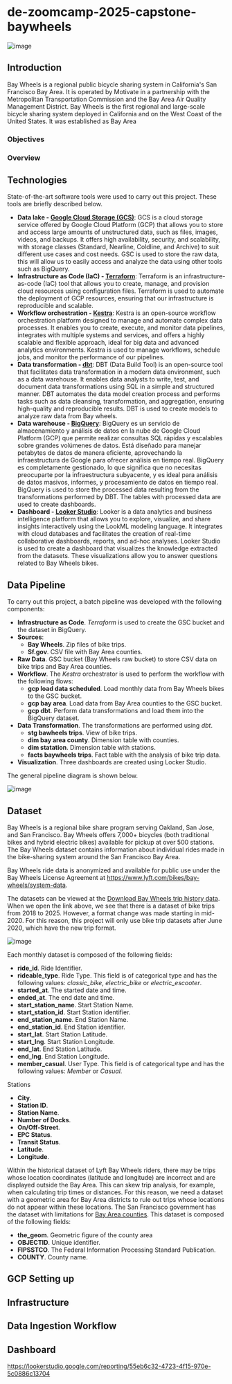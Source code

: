 # de-zoomcamp-2025-capstone-baywheels

![image](images/Bay-wheels-banner.jpg)

## Introduction

Bay Wheels is a regional public bicycle sharing system in California's San Francisco Bay Area. It is operated by Motivate in a partnership with the Metropolitan Transportation Commission and the Bay Area Air Quality Management District. Bay Wheels is the first regional and large-scale bicycle sharing system deployed in California and on the West Coast of the United States. It was established as Bay Area

### Objectives


### Overview




## Technologies

State-of-the-art software tools were used to carry out this project. These tools are briefly described below.

* **Data lake - [Google Cloud Storage (GCS)](https://cloud.google.com/storage?hl=en)**: GCS is a cloud storage service offered by Google Cloud Platform (GCP) that allows you to store and access large amounts of unstructured data, such as files, images, videos, and backups. It offers high availability, security, and scalability, with storage classes (Standard, Nearline, Coldline, and Archive) to suit different use cases and cost needs. GSC is used to store the raw data, this will allow us to easily access and analyze the data using other tools such as BigQuery.
* **Infrastructure as Code (IaC) - [Terraform](https://developer.hashicorp.com/terraform)**: Terraform is an infrastructure-as-code (IaC) tool that allows you to create, manage, and provision cloud resources using configuration files. Terraform is used to automate the deployment of GCP resources, ensuring that our infrastructure is reproducible and scalable.
* **Workflow orchestration - [Kestra](https://kestra.io/)**: Kestra is an open-source workflow orchestration platform designed to manage and automate complex data processes. It enables you to create, execute, and monitor data pipelines, integrates with multiple systems and services, and offers a highly scalable and flexible approach, ideal for big data and advanced analytics environments. Kestra is used to manage workflows, schedule jobs, and monitor the performance of our pipelines.
* **Data transformation - [dbt](https://www.getdbt.com/)**: DBT (Data Build Tool) is an open-source tool that facilitates data transformation in a modern data environment, such as a data warehouse. It enables data analysts to write, test, and document data transformations using SQL in a simple and structured manner. DBT automates the data model creation process and performs tasks such as data cleansing, transformation, and aggregation, ensuring high-quality and reproducible results. DBT is used to create models to analyze raw data from Bay wheels.
* **Data warehouse - [BigQuery](https://cloud.google.com/bigquery?hl=en)**: BigQuery es un servicio de almacenamiento y análisis de datos en la nube de Google Cloud Platform (GCP) que permite realizar consultas SQL rápidas y escalables sobre grandes volúmenes de datos. Está diseñado para manejar petabytes de datos de manera eficiente, aprovechando la infraestructura de Google para ofrecer análisis en tiempo real. BigQuery es completamente gestionado, lo que significa que no necesitas preocuparte por la infraestructura subyacente, y es ideal para análisis de datos masivos, informes, y procesamiento de datos en tiempo real. BigQuery is used to store the processed data resulting from the transformations performed by DBT. The tables with processed data are used to create dashboards.
* **Dashboard - [Looker Studio](https://lookerstudio.google.com/u/0/navigation/reporting)**: Looker is a data analytics and business intelligence platform that allows you to explore, visualize, and share insights interactively using the LookML modeling language. It integrates with cloud databases and facilitates the creation of real-time collaborative dashboards, reports, and ad-hoc analyses. Looker Studio is used to create a dashboard that visualizes the knowledge extracted from the datasets. These visualizations allow you to answer questions related to Bay Wheels bikes.


## Data Pipeline
To carry out this project, a batch pipeline was developed with the following components:
- **Infrastructure as Code**. *Terraform* is used to create the GSC bucket and the dataset in BigQuery.
- **Sources**:
    * **Bay Wheels**. Zip files of bike trips.
    * **Sf.gov**. CSV file with Bay Area counties.
- **Raw Data**. GSC bucket (Bay Wheels raw bucket) to store CSV data on bike trips and Bay Area counties.
- **Workflow**. The *Kestra* orchestrator is used to perform the workflow with the following flows:
    * **gcp load data scheduled**. Load monthly data from Bay Wheels bikes to the GSC bucket.
    * **gcp bay area**. Load data from Bay Area counties to the GSC bucket.
    * **gcp dbt**. Perform data transformations and load them into the BigQuery dataset.
- **Data Transformation**. The transformations are performed using *dbt*.
    * **stg bawheels trips**. View of bike trips.
    * **dim bay area county**. Dimension table with counties.
    * **dim statation**. Dimension table with stations.
    * **facts baywheels trips**. Fact table with the analysis of bike trip data.
- **Visualization**. Three dashboards are created using Locker Studio.

The general pipeline diagram is shown below.

![image](images/Bay-wheels-pipeline.drawio.png)


## Dataset
Bay Wheels is a regional bike share program serving Oakland, San Jose, and San Francisco. Bay Wheels offers 7,000+ bicycles (both traditional bikes and hybrid electric bikes) available for pickup at over 500 stations. The Bay Wheels dataset contains information about individual rides made in the bike-sharing system around the San Francisco Bay Area. 

Bay Wheels ride data is anonymized and available for public use under the Bay Wheels License Agreement at https://www.lyft.com/bikes/bay-wheels/system-data. 


The datasets can be viewed at the [Download Bay Wheels trip history data](https://s3.amazonaws.com/baywheels-data/index.html). When we open the link above, we see that there is a dataset of bike trips from 2018 to 2025. However, a format change was made starting in mid-2020. For this reason, this project will only use bike trip datasets after June 2020, which have the new trip format.


![image](images/Bay-wheels-datatrips.png)


Each monthly dataset is composed of the following fields:

* **ride_id**. Ride Identifier.
* **rideable_type**. Ride Type. This field is of categorical type and has the following values: *classic_bike*, *electric_bike* or *electric_escooter*.
* **started_at**. The started date and time.
* **ended_at**. The end date and time.
* **start_station_name**. Start Station Name.
* **start_station_id**. Start Station identifier.
* **end_station_name**. End Station Name.
* **end_station_id**. End Station identifier.
* **start_lat**. Start Station Latitude.
* **start_lng**. Start Station Longitude.
* **end_lat**. End Station Latitude.
* **end_lng**. End Station Longitude.
* **member_casual**. User Type. This field is of categorical type and has the following values: *Member* or *Casual*.



Stations

* **City**. 
* **Station ID**. 
* **Station Name**. 
* **Number of Docks**. 
* **On/Off-Street**. 
* **EPC Status**. 
* **Transit Status**. 
* **Latitude**. 
* **Longitude**. 


Within the historical dataset of Lyft Bay Wheels riders, there may be trips whose location coordinates (latitude and longitude) are incorrect and are displayed outside the Bay Area. This can skew trip analysis, for example, when calculating trip times or distances. For this reason, we need a dataset with a geometric area for Bay Area districts to rule out trips whose locations do not appear within these locations. The San Francisco government has the dataset with limitations for [Bay Area counties](https://data.sfgov.org/Geographic-Locations-and-Boundaries/Bay-Area-County-Polygons/wamw-vt4s/about_data). This dataset is composed of the following fields:


* **the_geom**. Geometric figure of the county area
* **OBJECTID**. Unique identifier.
* **FIPSSTCO**. The Federal Information Processing Standard Publication.
* **COUNTY**. County name.


## GCP Setting up

## Infrastructure



## Data Ingestion Workflow




## Dashboard

https://lookerstudio.google.com/reporting/55eb6c32-4723-4f15-970e-5c0886c13704


